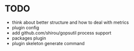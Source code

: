 # TODO

* think about better structure and how to deal with metrics
* plugin config
* add github.com/shirou/gopsutil process support
* packages plugin
* plugin skeleton generate command